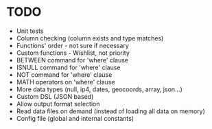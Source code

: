 # TODO
* Unit tests
* Column checking (column exists and type matches)
* Functions' order - not sure if necessary
* Custom functions - Wishlist, not priority
* BETWEEN command for 'where' clause
* ISNULL command for 'where' clause
* NOT command for 'where' clause
* MATH operators on 'where' clause
* More data types (null, ip4, dates, geocoords, array, json...)
* Custom DSL (JSON based)
* Allow output format selection
* Read data files on demand (instead of loading all data on memory)
* Config file (global and internal constants)
